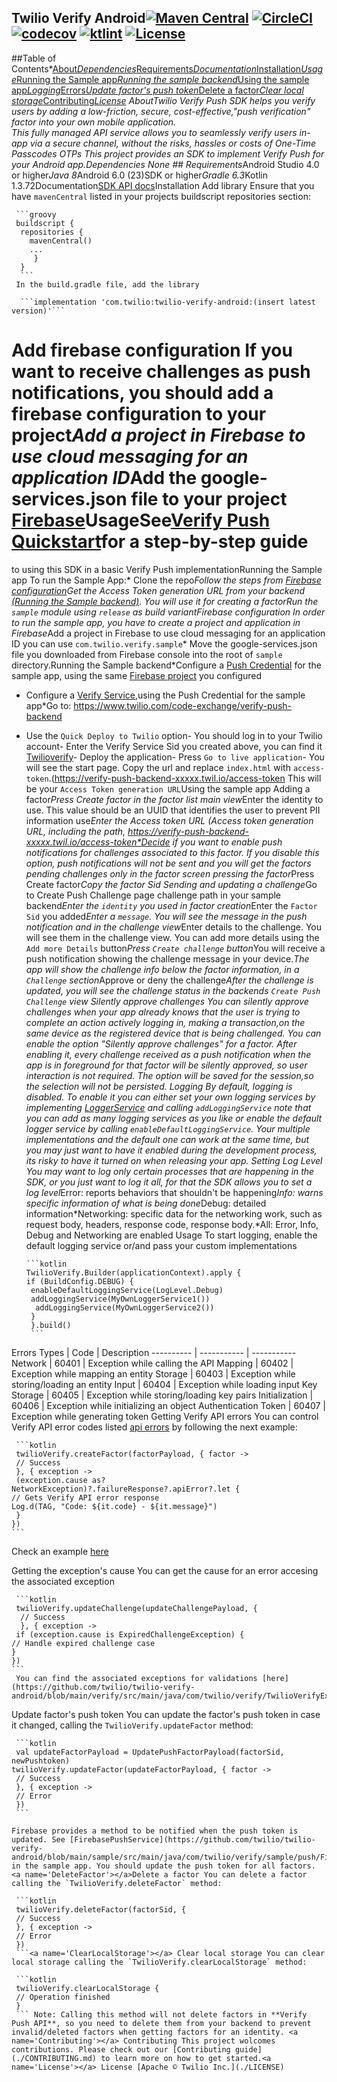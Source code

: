 ## Twilio Verify Android[![Maven Central](https://maven-badges.herokuapp.com/maven-central/com.twilio/twilio-verify-android/badge.svg?style=svg)](https://maven-badges.herokuapp.com/maven-central/com.twilio/twilio-verify-android)                                                                                              [![CircleCI](https://circleci.com/gh/circleci/circleci-docs.svg?style=svg)](https://circleci.com/gh/circleci/circleci-docs)                                      [![codecov](https://codecov.io/gh/twilio/twilio-verify-android/branch/main/graph/badge.svg?token=o1ZcrAfoc0)](https://codecov.io/gh/twilio/twilio-verify-android) [![ktlint](https://img.shields.io/badge/code%20style-%E2%9D%A4-FF4081.svg)](https://ktlint.github.io/)                                                           [![License](https://img.shields.io/badge/License-Apache%202-blue.svg?logo=law)](https://github.com/twilio/twilio-verify-android/blob/main/LICENSE)               
##Table of Contents*[About](#About)*[Dependencies](#Dependencies)*[Requirements](#Requirements)*[Documentation](#Documentation)*[Installation](#Installation)*[Usage](#Usage)*[Running the Sample app](#SampleApp)*[Running the sample backend](#SampleBackend)*[Using the sample app](#UsingSampleApp)*[Logging](#Logging)*[Errors](#Errors)*[Update factor's push token](#UpdatePushToken)*[Delete a factor](#DeleteFactor)*[Clear local storage](#ClearLocalStorage)*[Contributing](#Contributing)*[License](#License)
<a name='About'></a>AboutTwilio Verify Push SDK helps you verify users 
by adding a low-friction, 
secure, cost-effective,"push verification"                                 
factor into your own 
mobile application.                                                                                                                      
This fully
managed API service allows 
you to seamlessly 
verify users in-app 
via a secure
channel, without the risks,
hassles or costs
of One-Time Passcodes 
OTPs This project 
provides 
an SDK to implement
Verify Push for your Android app.<a name='Dependencies'></a>Dependencies None<a name='Requirements'></a> ## Requirements*Android Studio 4.0 or higher*Java 8*Android 6.0 (23)SDK or higher*Gradle 6.3*Kotlin 1.3.72<a name='Documentation'></a>Documentation[SDK API docs](https://twilio.github.io/twilio-verify-android/latest/verify/index.html)<a name='Installation'></a>Installation Add library Ensure that you 
have `mavenCentral` listed in your 
projects buildscript repositories 
section:

     ```groovy
     buildscript {
      repositories {
        mavenCentral()
        ...                
         }
      }
      ```
     In the build.gradle file, add the library

      ```implementation 'com.twilio:twilio-verify-android:(insert latest version)'```

# Add firebase configuration If you want to receive challenges as push notifications, you should add a firebase configuration to your project*Add a project in Firebase to use cloud messaging for an application ID*Add the google-services.json file to your project [Firebase](https://firebase.google.com/docs/android/setup#console)<a name='Usage'></a>UsageSee[Verify Push Quickstart](https://www.twilio.com/docs/verify/quickstarts/push-android)for a step-by-step guide
to using this SDK in a basic Verify Push implementation<a name='SampleApp'></a>Running the Sample app To run the Sample App:* Clone the repo*Follow the steps from [Firebase configuration](#FirebaseConfiguration)*Get the Access Token generation URL from your backend [(Running the Sample backend)](#SampleBackend). You will use it for creating a factor*Run the `sample` module using `release` as build variant<a name='FirebaseConfiguration'></a>Firebase configuration
In order to run the sample app, you have to create a project and application in Firebase*Add a project in Firebase to use cloud messaging for an application ID you can use `com.twilio.verify.sample`* Move the google-services.json file you downloaded from Firebase console into the root of `sample` directory.<a name='SampleBackend'></a>Running the Sample backend*Configure a [Push Credential](https://www.twilio.com/docs/verify/quickstarts/push-android#create-a-push-credential) for the sample app, using the same [Firebase project](#FirebaseConfiguration) you configured
* Configure a [Verify Service](https://www.twilio.com/docs/verify/quickstarts/push-android#create-a-verify-service-and-add-the-push-credential),using the Push Credential for the sample app*Go to: https://www.twilio.com/code-exchange/verify-push-backend
* Use the `Quick Deploy to Twilio` option- You should log in to your Twilio account- Enter the Verify Service Sid you created above, you can find it [Twilioverify](https://www.twilio.com/console/verify/services)- Deploy the application- Press `Go to live application`- You will see the start page. Copy the url and replace `index.html` with `access-token`.(https://verify-push-backend-xxxxx.twil.io/access-token This will be your `Access Token generation URL`<a name='UsingSampleApp'></a>Using the sample app Adding a factor*Press Create factor in the factor list main view*Enter the identity to use. This value should be an UUID that identifies the user to prevent PII information use*Enter the Access token URL (Access token generation URL,
 including the path, https://verify-push-backend-xxxxx.twil.io/access-token*Decide if you want to enable push notifications for challenges associated to this factor. If you disable this option, push notifications will not be sent and you will get the factors pending challenges only in the factor screen pressing the factor*Press Create factor*Copy the factor Sid  Sending and updating a challenge*Go to Create Push Challenge page challenge path in your sample backend*Enter the `identity` you used in factor creation*Enter the `Factor Sid` you added*Enter a `message`. You will see the message in the push notification and in the challenge view*Enter details to the challenge. You will see them in the challenge view. You can add more details using the `Add more Details` button*Press `Create challenge` button*You will receive a push notification showing the challenge message in your device.*The app will show the challenge info below the factor information, in a `Challenge` section*Approve or deny the challenge*After the challenge is updated, you will see the challenge status in the backends
`Create Push Challenge` view Silently approve challenges You can silently approve challenges when your app already knows that the user is trying to complete an action actively logging in,
making a transaction,on the same device as the
 registered device that is being challenged.
You can enable the option "Silently approve challenges" for a factor.
 After enabling it, every challenge received as a push notification when the app
 is in foreground for that factor will be silently approved,
 so user interaction is not required. The option will be saved for the session,so the selection
will not be persisted.<a name='Logging'></a>
 Logging By default, logging is disabled. To enable it you can either set your own
 logging services by implementing
 [LoggerService](https://github.com/twilio/twilio-verify-android/blob/main/verify/src/main/java/com/twilio/verify/logger/LoggerService.kt) and calling `addLoggingService`
note that you can add as many logging services as you like
 or enable the default logger service by
 calling `enableDefaultLoggingService`. Your multiple implementations and the default one
can work at the same time, but you may just want to have it enabled during the development process, its risky
to have it turned on when releasing your app. Setting Log Level You may want to log only certain processes that are
happening in the SDK, or you just want to log it all, for that the SDK allows you to set a log level*Error: reports behaviors that shouldn't be happening*Info: warns specific information of what is being done*Debug: detailed information*Networking: specific data for the networking work, such as request body, headers, response code, response body.*All: Error, Info, Debug and Networking are enabled  Usage To start logging, enable the default logging service or/and pass your custom implementations

      ```kotlin
      TwilioVerify.Builder(applicationContext).apply {
      if (BuildConfig.DEBUG) {
       enableDefaultLoggingService(LogLevel.Debug)
       addLoggingService(MyOwnLoggerService1())
        addLoggingService(MyOwnLoggerService2())
       }
       }.build()
       ```
<a name='Errors'></a>Errors
Types | Code | Description
---------- | ----------- | -----------
Network | 60401 | Exception while calling the API
Mapping | 60402 | Exception while mapping an entity
Storage | 60403 | Exception while storing/loading an entity
Input | 60404 | Exception while loading input
Key Storage | 60405 | Exception while storing/loading key pairs
Initialization | 60406 | Exception while initializing an object
Authentication Token | 60407 | Exception while generating token
Getting Verify API errors You can control Verify API error codes
listed [api errors](https://www.twilio.com/docs/api/errors) by following the next example:

     ```kotlin
     twilioVerify.createFactor(factorPayload, { factor ->
     // Success
     }, { exception ->
     (exception.cause as? NetworkException)?.failureResponse?.apiError?.let {
    // Gets Verify API error response
    Log.d(TAG, "Code: ${it.code} - ${it.message}")
     }
    })
    ```
Check an example [here](https://github.com/twilio/twilio-verify-android/blob/main/sample/src/main/java/com/twilio/verify/sample/view/factors/create/CreateFactorFragment.kt#L147)

Getting the exception's cause
You can get the cause for an error accesing the associated exception
  
     ```kotlin
     twilioVerify.updateChallenge(updateChallengePayload, {
      // Success
      }, { exception ->
     if (exception.cause is ExpiredChallengeException) {
    // Handle expired challenge case
    }
    })
    ```
     You can find the associated exceptions for validations [here](https://github.com/twilio/twilio-verify-android/blob/main/verify/src/main/java/com/twilio/verify/TwilioVerifyException.kt#L94)
<a name='UpdatePushToken'></a>Update factor's push token You can update the factor's push token in case it changed, calling the `TwilioVerify.updateFactor` method:

     ```kotlin
     val updateFactorPayload = UpdatePushFactorPayload(factorSid, newPushtoken)
    twilioVerify.updateFactor(updateFactorPayload, { factor ->
     // Success
     }, { exception ->
     // Error
     })
     ```

    Firebase provides a method to be notified when the push token is updated. See [FirebasePushService](https://github.com/twilio/twilio-verify-android/blob/main/sample/src/main/java/com/twilio/verify/sample/push/FirebasePushService.kt#L42) in the sample app. You should update the push token for all factors.
    <a name='DeleteFactor'></a>Delete a factor You can delete a factor calling the `TwilioVerify.deleteFactor` method:
   
     ```kotlin
     twilioVerify.deleteFactor(factorSid, {
     // Success 
     }, { exception ->
     // Error
     })
     ```<a name='ClearLocalStorage'></a> Clear local storage You can clear local storage calling the `TwilioVerify.clearLocalStorage` method:

     ```kotlin
     twilioVerify.clearLocalStorage {
     // Operation finished
     }
     ``` Note: Calling this method will not delete factors in **Verify Push API**, so you need to delete them from your backend to prevent invalid/deleted factors when getting factors for an identity. <a name='Contributing'></a> Contributing This project wolcomes contributions. Please check out our [Contributing guide](./CONTRIBUTING.md) to learn more on how to get started.<a name='License'></a> License [Apache © Twilio Inc.](./LICENSE)
